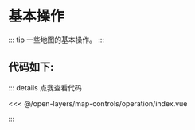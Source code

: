 <script setup>
import Map from './index.vue'
</script>
# 基本操作

::: tip
一些地图的基本操作。
:::

<Map />

## 代码如下:

::: details 点我查看代码

<<< @/open-layers/map-controls/operation/index.vue

:::
